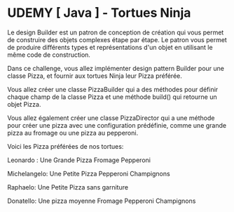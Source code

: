 # UDEMY [ Java ] - Tortues Ninja
Le design Builder est un patron de conception de création qui vous permet de construire des objets complexes étape par étape. Le patron vous permet de produire différents types et représentations d'un objet en utilisant le même code de construction.

Dans ce challenge, vous allez implémenter design pattern Builder pour une classe Pizza, et fournir aux tortues Ninja leur Pizza préférée.

Vous allez créer une classe PizzaBuilder qui a des méthodes pour définir chaque champ de la classe Pizza et une méthode build() qui retourne un objet Pizza.

Vous allez également créer une classe PizzaDirector qui a une méthode pour créer une pizza avec une configuration prédéfinie, comme une grande pizza au fromage ou une pizza au pepperoni.

Voici les Pizza préférées de nos tortues:


Leonardo : Une Grande Pizza Fromage Pepperoni

Michelangelo: Une Petite Pizza Pepperoni Champignons

Raphaelo: Une Petite Pizza sans garniture

Donatello: Une pizza moyenne Fromage Pepperoni Champignons
